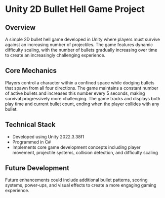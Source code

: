 # Unity 2D Bullet Hell Game Project

## Overview
A simple 2D bullet hell game developed in Unity where players must survive against an increasing number of projectiles. The game features dynamic difficulty scaling, with the number of bullets gradually increasing over time to create an increasingly challenging experience.

## Core Mechanics
Players control a character within a confined space while dodging bullets that spawn from all four directions. The game maintains a constant number of active bullets and increases this number every 5 seconds, making survival progressively more challenging. The game tracks and displays both play time and current bullet count, ending when the player collides with any bullet.

## Technical Stack
- Developed using Unity 2022.3.38f1
- Programmed in C#
- Implements core game development concepts including player movement, projectile systems, collision detection, and difficulty scaling

## Future Development
Future enhancements could include additional bullet patterns, scoring systems, power-ups, and visual effects to create a more engaging gaming experience.